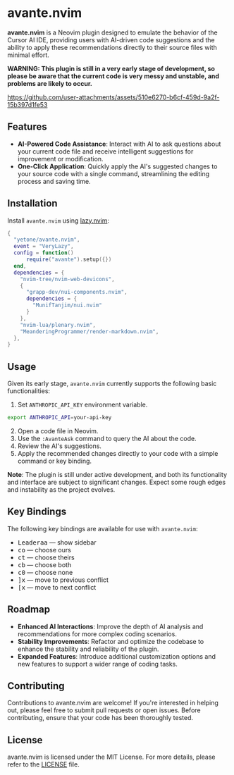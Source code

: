# avante.nvim

**avante.nvim** is a Neovim plugin designed to emulate the behavior of the Cursor AI IDE, providing users with AI-driven code suggestions and the ability to apply these recommendations directly to their source files with minimal effort.


**WARNING: This plugin is still in a very early stage of development, so please be aware that the current code is very messy and unstable, and problems are likely to occur.**


https://github.com/user-attachments/assets/510e6270-b6cf-459d-9a2f-15b397d1fe53



## Features

- **AI-Powered Code Assistance**: Interact with AI to ask questions about your current code file and receive intelligent suggestions for improvement or modification.
- **One-Click Application**: Quickly apply the AI's suggested changes to your source code with a single command, streamlining the editing process and saving time.

## Installation

Install `avante.nvim` using [lazy.nvim](https://github.com/folke/lazy.nvim):

```lua
{
  "yetone/avante.nvim",
  event = "VeryLazy",
  config = function()
      require("avante").setup({})
  end,
  dependencies = {
    "nvim-tree/nvim-web-devicons",
    {
      "grapp-dev/nui-components.nvim",
      dependencies = {
        "MunifTanjim/nui.nvim"
      }
    },
    "nvim-lua/plenary.nvim",
    "MeanderingProgrammer/render-markdown.nvim",
  },
}
```

## Usage

Given its early stage, `avante.nvim` currently supports the following basic functionalities:

1. Set `ANTHROPIC_API_KEY` environment variable.
```sh
export ANTHROPIC_API=your-api-key
```
2. Open a code file in Neovim.
3. Use the `:AvanteAsk` command to query the AI about the code.
4. Review the AI's suggestions.
5. Apply the recommended changes directly to your code with a simple command or key binding.

**Note**: The plugin is still under active development, and both its functionality and interface are subject to significant changes. Expect some rough edges and instability as the project evolves.

## Key Bindings

The following key bindings are available for use with `avante.nvim`:

- <kbd>Leader</kbd><kbd>a</kbd><kbd>a</kbd> — show sidebar
- <kbd>c</kbd><kbd>o</kbd> — choose ours
- <kbd>c</kbd><kbd>t</kbd> — choose theirs
- <kbd>c</kbd><kbd>b</kbd> — choose both
- <kbd>c</kbd><kbd>0</kbd> — choose none
- <kbd>]</kbd><kbd>x</kbd> — move to previous conflict
- <kbd>[</kbd><kbd>x</kbd> — move to next conflict

## Roadmap

- **Enhanced AI Interactions**: Improve the depth of AI analysis and recommendations for more complex coding scenarios.
- **Stability Improvements**: Refactor and optimize the codebase to enhance the stability and reliability of the plugin.
- **Expanded Features**: Introduce additional customization options and new features to support a wider range of coding tasks.

## Contributing

Contributions to avante.nvim are welcome! If you're interested in helping out, please feel free to submit pull requests or open issues. Before contributing, ensure that your code has been thoroughly tested.

## License

avante.nvim is licensed under the MIT License. For more details, please refer to the [LICENSE](./LICENSE) file.
